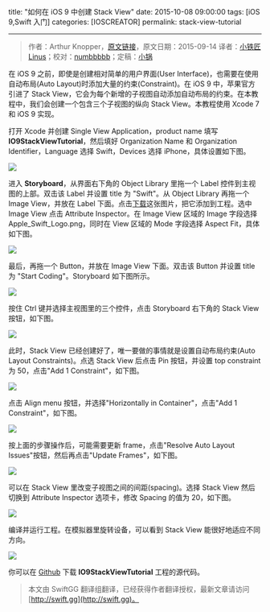 title: "如何在 iOS 9 中创建 Stack View"
date: 2015-10-08 09:00:00
tags: [iOS 9,Swift 入门]
categories: [IOSCREATOR]
permalink: stack-view-tutorial

---
> 作者：Arthur Knopper，[原文链接](http://www.ioscreator.com/tutorials/stack-view-tutorial/)，原文日期：2015-09-14
> 译者：[小铁匠Linus](http://linusling.com)；校对：[numbbbbb](http://numbbbbb.com/)；定稿：[小锅](http://www.swiftyper.com)
  








<!--此处开始正文-->

在 iOS 9 之前，即使是创建相对简单的用户界面(User Interface)，也需要在使用自动布局(Auto Layout)时添加大量的约束(Constraint)。在 iOS 9 中，苹果官方引进了 Stack View，它会为每个新增的子视图自动添加自动布局的约束。在本教程中，我们会创建一个包含三个子视图的纵向 Stack View。本教程使用 Xcode 7 和 iOS 9 实现。

<!--more-->

打开 Xcode 并创建 Single View Application，product name 填写 **IO9StackViewTutorial**，然后填好 Organization Name 和 Organization Identifier，Language 选择 Swift，Devices 选择 iPhone，具体设置如下图。

![](/img/articles/stack-view-tutorial/format=1500w1444269943.108628)

进入 **Storyboard**，从界面右下角的 Object Library 里拖一个 Label 控件到主视图的上部。双击该 Label 并设置 title 为 "Swift"。从 Object Library 再拖一个 Image View，并放在 Label 下面。点击[下载](http://www.ioscreator.com/s/Apple_Swift_Logo2x.png)这张图片，把它添加到工程。选中 Image View 点击 Attribute Inspector。在 Image View 区域的 Image 字段选择 Apple\_Swift\_Logo.png，同时在 View 区域的 Mode 字段选择 Aspect Fit，具体如下图。

![](/img/articles/stack-view-tutorial/format=750w1444269943.275595)

最后，再拖一个 Button，并放在 Image View 下面。双击该 Button 并设置 title 为 "Start Coding"。Storyboard 如下图所示。

![](/img/articles/stack-view-tutorial/format=1500w1444269943.340582)

按住 Ctrl 键并选择主视图里的三个控件，点击 Storyboard 右下角的 Stack View 按钮，如下图。

![](/img/articles/stack-view-tutorial/format=300w1444269943.463557)

此时，Stack View 已经创建好了，唯一要做的事情就是设置自动布局约束(Auto Layout Constraints)。点选 Stack View 后点击 Pin 按钮，并设置 top constraint 为 50，点击"Add 1 Constraint"，如下图。

![](/img/articles/stack-view-tutorial/format=750w1444269943.529544)

点击 Align menu 按钮，并选择"Horizontally in Container"，点击"Add 1 Constraint"，如下图。

![](/img/articles/stack-view-tutorial/format=750w1444269943.693511)

按上面的步骤操作后，可能需要更新 frame，点击"Resolve Auto Layout Issues"按钮，然后再点击"Update Frames"，如下图。

![](/img/articles/stack-view-tutorial/format=750w1444269943.858478)

可以在 Stack View 里改变子视图之间的间距(spacing)。选择 Stack View 然后切换到 Attribute Inspector 选项卡，修改 Spacing 的值为 20，如下图。

![](/img/articles/stack-view-tutorial/format=750w1444269943.973455)

编译并运行工程。在模拟器里旋转设备，可以看到 Stack View 能很好地适应不同方向。

![](/img/articles/stack-view-tutorial/format=1500w1444269944.038442)

你可以在 [Github](https://github.com/ioscreator/ioscreator) 下载 **IO9StackViewTutorial** 工程的源代码。
> 本文由 SwiftGG 翻译组翻译，已经获得作者翻译授权，最新文章请访问 [http://swift.gg](http://swift.gg)。